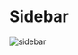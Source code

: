# Sidebar

![sidebar](https://user-images.githubusercontent.com/105339279/185149898-4abaf89c-8c94-46f9-9380-d528aad26041.png)
